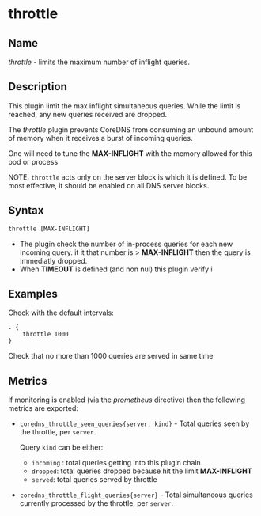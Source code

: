 # throttle

## Name

*throttle* - limits the maximum number of inflight queries.

## Description

This plugin limit the max inflight simultaneous queries.
While the limit is reached, any new queries received are dropped.


The _throttle_ plugin prevents CoreDNS from consuming an unbound amount of memory
when it receives a burst of incoming queries.

One will need to tune the **MAX-INFLIGHT** with the memory allowed for this pod or process

NOTE: `throttle` acts only on the server block is which it is defined.
To be most effective, it should be enabled on all DNS server blocks.

## Syntax

~~~ txt
throttle [MAX-INFLIGHT]
~~~

* The plugin check the number of in-process queries for each new incoming query.
it it that number is > **MAX-INFLIGHT** then the query is immediatly dropped.
* When **TIMEOUT** is defined (and non nul) this plugin verify i

## Examples

Check with the default intervals:

~~~ corefile
. {
    throttle 1000
}
~~~

Check that no more than 1000 queries are served in same time


## Metrics

If monitoring is enabled (via the *prometheus* directive) then the following metrics are exported:

* `coredns_throttle_seen_queries{server, kind}` - Total queries seen by the throttle, per `server`.

   Query `kind` can be either:
   - `incoming` : total queries getting into this plugin chain
   - `dropped`: total queries dropped because hit the limit **MAX-INFLIGHT**
   - `served`: total queries served by throttle


* `coredns_throttle_flight_queries{server}` - Total simultaneous queries currently processed by the throttle, per `server`.

